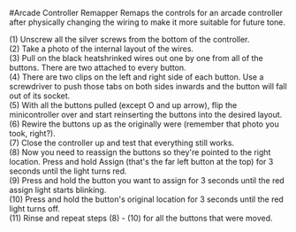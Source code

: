 #Arcade Controller Remapper
Remaps the controls for an arcade controller after physically changing the wiring to make it more suitable for future tone. 

(1) Unscrew all the silver screws from the bottom of the controller.  
(2) Take a photo of the internal layout of the wires.  
(3) Pull on the black heatshrinked wires out one by one from all of the buttons. There are two attached to every button.  
(4) There are two clips on the left and right side of each button. Use a screwdriver to push those tabs on both sides inwards and the button will fall out of its socket.  
(5) With all the buttons pulled (except O and up arrow), flip the minicontroller over and start reinserting the buttons into the desired layout.  
(6) Rewire the buttons up as the originally were (remember that photo you took, right?).  
(7) Close the controller up and test that everything still works.  
(8) Now you need to reassign the buttons so they're pointed to the right location. Press and hold Assign (that's the far left button at the top) for 3 seconds until the light turns red.  
(9) Press and hold the button you want to assign for 3 seconds until the red assign light starts blinking.  
(10) Press and hold the button's original location for 3 seconds until the red light turns off.  
(11) Rinse and repeat steps (8) - (10) for all the buttons that were moved.  
